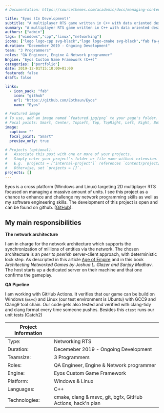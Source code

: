 ```yaml
---
# Documentation: https://sourcethemes.com/academic/docs/managing-content/

title: "Eyos (In Development)"
subtitle: "A multiplayer RTS game written in C++ with data oriented design in mind. A learning project to deppen my C++ knowlegde and my network programming skills."
summary: "A multiplayer RTS game written in C++ with data oriented design in mind. A learning project to  challange my network programming skills. [more information](/project/eyos/)"
authors: ["admin"]
tags: ["windows","cpp","linux","networking"]
icons: ["logo logo-cpp svg-black","logo logo-cmake svg-black","fab fa-github text-black","fab fa-windows text-black","fab fa-linux text-black"]
duration: "Decemeber 2019 - Ongoing Development"
team: "3 Programmers"
roles: "QA Engineer, Engine & Network programmer"
Engine: "Eyos Custom Game Framework (C++)"
categories: ["portfolio"]
date: 2019-12-01T15:10:00+01:00
featured: false
draft: false

links: 
  - icon_pack: "fab"
    icon: "github"
    url: "https://github.com/Eothaun/Eyos"
    name: "Eyos"

# Featured image
# To use, add an image named `featured.jpg/png` to your page's folder.
# Focal points: Smart, Center, TopLeft, Top, TopRight, Left, Right, BottomLeft, Bottom, BottomRight.
image:
  caption: ""
  focal_point: "Smart"
  preview_only: true

# Projects (optional).
#   Associate this post with one or more of your projects.
#   Simply enter your project's folder or file name without extension.
#   E.g. `projects = ["internal-project"]` references `content/project/deep-learning/index.md`.
#   Otherwise, set `projects = []`.
projects: []
---
```


Eyos is a cross platform (Windows and Linux) targeting 2D multiplayer RTS focused on managing a massive amount of units. I see this project as a chance to enhance and challenge my network programming skills as well as my software engineering skills. The development of this project is open and can be found on github. ([GitHub](https://github.com/Eothaun/Eyos)).

## My main responsibilities

**The network architecture**

I am in charge for the network architecture which supports the synchronization of millions of entities via the network. The chosen architecture is an *peer to peerish* server-client approach, with deterministic lock step. As descripted in this article [Age of Empire](https://www.gamasutra.com/view/feature/131503/1500_archers_on_a_288_network_.php) and in this book *Architecting Networked Games by Joshua L. Glazer and Sanjay Madhav*. The host starts up a dedicated server on their machine and that one confirms the gameplay.



**QA Pipeline**

I am working with GitHub Actions. It verifies that our game can be build on Windows (`msvc`) and Linux (our test environment is Ubuntu) with GCC9 and Clang9 tool chain. Our code gets also tested and verified with clang-tidy and clang format every time someone pushes. Besides this `ctest` runs our unit tests (Catch2)




| Project Information |                                                       |
| ------------------- | ----------------------------------------------------- |
| Type:           | Networking RTS                 |
| Duration:           | Decemeber 2019 - Ongoing Development                  |
| Teamsize:           | 3 Programmers                                         |
| Roles:              | QA Engineer, Engine & Network programmer     |
| Engine:             | Eyos Custom Game Framework                            |
| Platform:           | Windows & Linux                                               |
| Languages:          | C++                                                    |
| Technologies:       | cmake, clang & msvc, git, bgfx, GitHub Actions, hack'n plan |


<div class="github-card" data-github="Eothaun/Eyos" data-width="400" data-height="153" data-theme="default"></div>
<script src="//cdn.jsdelivr.net/github-cards/latest/widget.js"></script>
